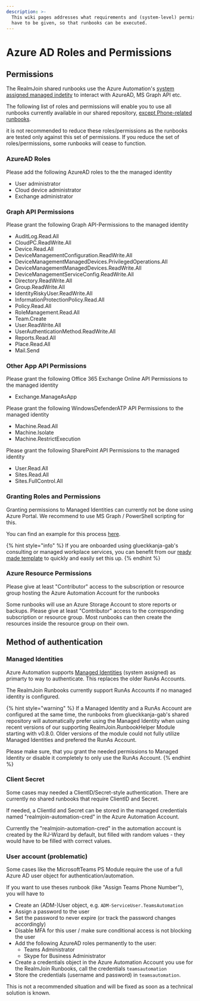 ```yaml
---
description: >-
  This wiki pages addresses what requirements and (system-level) permissions
  have to be given, so that runbooks can be executed.
---
```


# Azure AD Roles and Permissions

## Permissions

The RealmJoin shared runbooks use the Azure Automation's [system assigned managed indetity](https://learn.microsoft.com/en-us/azure/automation/enable-managed-identity-for-automation) to interact with AzureAD, MS Graph API etc.

The following list of roles and permissions will enable you to use all runbooks currently available in our shared repository, [except Phone-related runbooks](azure-ad-roles-and-permissions.md#user-account-problematic).

it is not recommended to reduce these roles/permissions as the runbooks are tested only against this set of permissions. If you reduce the set of roles/permissions, some runbooks will cease to function.

### AzureAD Roles

Please add the following AzureAD roles to the the managed identity

* User administrator
* Cloud device administrator
* Exchange administrator

### Graph API Permissions

Please grant the following Graph API-Permissions to the managed identity

* AuditLog.Read.All
* CloudPC.ReadWrite.All
* Device.Read.All
* DeviceManagementConfiguration.ReadWrite.All&#x20;
* DeviceManagementManagedDevices.PrivilegedOperations.All
* DeviceManagementManagedDevices.ReadWrite.All
* DeviceManagementServiceConfig.ReadWrite.All
* Directory.ReadWrite.All
* Group.ReadWrite.All
* IdentityRiskyUser.ReadWrite.All
* InformationProtectionPolicy.Read.All
* Policy.Read.All
* RoleManagement.Read.All
* Team.Create
* User.ReadWrite.All
* UserAuthenticationMethod.ReadWrite.All
* Reports.Read.All
* Place.Read.All
* Mail.Send

### Other App API Permissions

Please grant the following Office 365 Exchange Online API Permissions to the managed identity

* Exchange.ManageAsApp

Please grant the following WindowsDefenderATP API Permissions to the managed identity

* Machine.Read.All&#x20;
* Machine.Isolate&#x20;
* Machine.RestrictExecution

Please grant the following SharePoint API Permissions to the managed identity

* User.Read.All&#x20;
* Sites.Read.All&#x20;
* Sites.FullControl.All

### Granting Roles and Permissions

Granting permissions to Managed Identities can currently not be done using Azure Portal. We recommend to use MS Graph / PowerShell scripting for this.&#x20;

You can find an example for this process [here](https://notdoneyet.blog/ms%20graph/powershell/azuread/2022/01/20/MSGraph-and-Permissions.html#managed-identities-and-azure-portal).

{% hint style="info" %}
If you are onboarded using glueckkanja-gab's consulting or managed workplace services, you can benefit from our [ready made template](https://gitlab.c4a8.net/modern-workplace-code/approle-and-directoryrole-granter) to quickly and easily set this up.&#x20;
{% endhint %}

### Azure Resource Permissions

Please give at least "Contributor" access to the subscription or resource group hosting the Azure Automation Account for the runbooks

Some runbooks will use an Azure Storage Account to store reports or backups. Please give at least "Contributor" access to the corresponding subscription or resource group. Most runbooks can then create the resources inside the resource group on their own.

## Method of authentication

### Managed Identities

Azure Automation supports [Managed Identities](https://docs.microsoft.com/en-us/azure/automation/enable-managed-identity-for-automation) (system assigned) as primarty to way to authenticate. This replaces the older RunAs Accounts.&#x20;

The RealmJoin Runbooks currently support RunAs Accounts if no managed identity is configured.

{% hint style="warning" %}
If a Managed Identity and a RunAs Account are configured at the same time, the runbooks from glueckkanja-gab's shared repository will automatically prefer using the Managed Identity when using recent versions of our supporting RealmJoin.RunbookHelper Module starting with v0.8.0. Older versions of the module could not fully utilize Managed Identities and prefered the RunAs Account.&#x20;

Please make sure, that you grant the needed permissions to Managed Identity or disable it completely to only use the RunAs Account.&#x20;
{% endhint %}

### Client Secret

Some cases may needed a ClientID/Secret-style authentication. There are currently no shared runbooks that require ClientID and Secret.

If needed, a ClientId and Secret can be stored in the managed credentials named "realmjoin-automation-cred" in the Azure Automation Account.

Currently the "realmjoin-automation-cred" in the automation account is created by the RJ-Wizard by default, but filled with random values - they would have to be filled with correct values.

### User account (problematic)

Some cases like the MicrosoftTeams PS Module require the use of a full Azure AD user object for authentication/automation.

If you want to use theses runbook (like "Assign Teams Phone Number"), you will have to

* Create an (ADM-)User object, e.g. `ADM-ServiceUser.TeamsAutomation`
* Assign a password to the user
* Set the password to never expire (or track the password changes accordingly)
* Disable MFA for this user / make sure conditional access is not blocking the user
* Add the following AzureAD roles permanently to the user:
  * Teams Administrator
  * Skype for Business Administrator
* Create a credentials object in the Azure Automation Account you use for the RealmJoin Runbooks, call the credentials `teamsautomation`
* Store the credentials (username and password) in `teamsautomation`.

This is not a recommended situation and will be fixed as soon as a technical solution is known.

###
